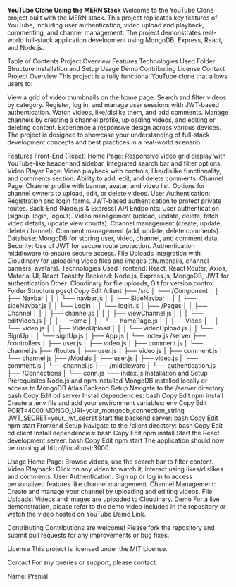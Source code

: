 **YouTube Clone Using the MERN Stack**
Welcome to the YouTube Clone project built with the MERN stack. This project replicates key features of YouTube, including user authentication, video upload and playback, commenting, and channel management. The project demonstrates real-world full-stack application development using MongoDB, Express, React, and Node.js.

Table of Contents
Project Overview
Features
Technologies Used
Folder Structure
Installation and Setup
Usage
Demo
Contributing
License
Contact
Project Overview
This project is a fully functional YouTube clone that allows users to:

View a grid of video thumbnails on the home page.
Search and filter videos by category.
Register, log in, and manage user sessions with JWT-based authentication.
Watch videos, like/dislike them, and add comments.
Manage channels by creating a channel profile, uploading videos, and editing or deleting content.
Experience a responsive design across various devices.
The project is designed to showcase your understanding of full-stack development concepts and best practices in a real-world scenario.

Features
Front-End (React)
Home Page:
Responsive video grid display with YouTube-like header and sidebar.
Integrated search bar and filter options.
Video Player Page:
Video playback with controls, like/dislike functionality, and comments section.
Ability to add, edit, and delete comments.
Channel Page:
Channel profile with banner, avatar, and video list.
Options for channel owners to upload, edit, or delete videos.
User Authentication:
Registration and login forms.
JWT-based authentication to protect private routes.
Back-End (Node.js & Express)
API Endpoints:
User authentication (signup, login, logout).
Video management (upload, update, delete, fetch video details, update view counts).
Channel management (create, update, delete channel).
Comment management (add, update, delete comments).
Database:
MongoDB for storing user, video, channel, and comment data.
Security:
Use of JWT for secure route protection.
Authentication middleware to ensure secure access.
File Uploads
Integration with Cloudinary for uploading video files and images (thumbnails, channel banners, avatars).
Technologies Used
Frontend: React, React Router, Axios, Material UI, React Toastify
Backend: Node.js, Express.js, MongoDB, JWT for authentication
Other: Cloudinary for file uploads, Git for version control
Folder Structure
pgsql
Copy
Edit
/client
├── /src
│   ├── /Component
│   │   ├── Navbar
│   │   │   └── navbar.js
│   │   ├── SideNavbar
│   │   │   └── sideNavbar.js
│   │   └── Login
│   │       └── login.js
│   ├── /Pages
│   │   ├── Channel
│   │   │   ├── channel.js
│   │   │   ├── viewChannel.js
│   │   │   └── editVideo.js
│   │   ├── Home
│   │   │   └── homePage.js
│   │   ├── Video
│   │   │   └── video.js
│   │   ├── VideoUpload
│   │   │   └── videoUpload.js
│   │   └── SignUp
│   │       └── signUp.js
│   ├── App.js
│   └── index.js
/server
├── /controllers
│   ├── user.js
│   ├── video.js
│   ├── comment.js
│   └── channel.js
├── /Routes
│   ├── user.js
│   ├── video.js
│   ├── comment.js
│   └── channel.js
├── /Modals
│   ├── user.js
│   ├── video.js
│   ├── comment.js
│   └── channel.js
├── /middleware
│   └── authentication.js
├── /Connections
│   └── conn.js
└── index.js
Installation and Setup
Prerequisites
Node.js and npm installed
MongoDB installed locally or access to MongoDB Atlas
Backend Setup
Navigate to the /server directory:
bash
Copy
Edit
cd server
Install dependencies:
bash
Copy
Edit
npm install
Create a .env file and add your environment variables:
env
Copy
Edit
PORT=4000
MONGO_URI=your_mongodb_connection_string
JWT_SECRET=your_jwt_secret
Start the backend server:
bash
Copy
Edit
npm start
Frontend Setup
Navigate to the /client directory:
bash
Copy
Edit
cd client
Install dependencies:
bash
Copy
Edit
npm install
Start the React development server:
bash
Copy
Edit
npm start
The application should now be running at http://localhost:3000.

Usage
Home Page: Browse videos, use the search bar to filter content.
Video Playback: Click on any video to watch it, interact using likes/dislikes and comments.
User Authentication: Sign up or log in to access personalized features like channel management.
Channel Management: Create and manage your channel by uploading and editing videos.
File Uploads: Videos and images are uploaded to Cloudinary.
Demo
For a live demonstration, please refer to the demo video included in the repository or watch the video hosted on YouTube Demo Link.

Contributing
Contributions are welcome! Please fork the repository and submit pull requests for any improvements or bug fixes.

License
This project is licensed under the MIT License.

Contact
For any queries or support, please contact:

Name: Pranjal 
